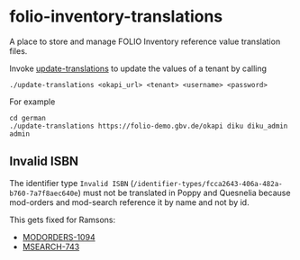 # folio-inventory-translations
A place to store and manage FOLIO Inventory reference value translation files.

Invoke [update-translations](german/update-translations) to update the values of a tenant by calling
```
./update-translations <okapi_url> <tenant> <username> <password>
```
For example
```
cd german
./update-translations https://folio-demo.gbv.de/okapi diku diku_admin admin
```

## Invalid ISBN

The identifier type `Invalid ISBN` (`/identifier-types/fcca2643-406a-482a-b760-7a7f8aec640e`) must not
be translated in Poppy and Quesnelia because mod-orders and mod-search reference it by name and not by id.

This gets fixed for Ramsons:
* [MODORDERS-1094](https://folio-org.atlassian.net/browse/MODORDERS-1094)
* [MSEARCH-743](https://folio-org.atlassian.net/browse/MSEARCH-743)
